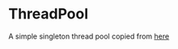 # ThreadPool

A simple singleton thread pool copied from [here](https://github.com/progschj/ThreadPool)
